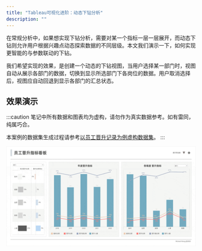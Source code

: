 ```yaml
---
title: "Tableau可视化进阶：动态下钻分析"
description: ""
---
```


在常规分析中，如果想实现下钻分析，需要对某一个指标一层一层展开，而动态下钻则允许用户根据兴趣点动态探索数据的不同层级。本文我们演示一下，如何实现更智能的与参数联动的下钻。

我们希望实现的效果，是创建一个动态的下钻视图，当用户选择某一部门时，视图自动从展示各部门的数据，切换到显示所选部门下各岗位的数据。用户取消选择后，视图应自动回退到显示各部门的汇总状态。

## 效果演示

:::caution
笔记中所有数据和图表均为虚构，请勿作为真实数据参考。如有雷同，纯属巧合。

本案例的数据集生成过程请参考[以员工晋升记录为例虚构数据集](../../analysis/dataprocessing/fictional-promotion-dataset)。
:::

![tableau-drill-down](../../../../assets/visualization/tableau-drill-down.gif)

